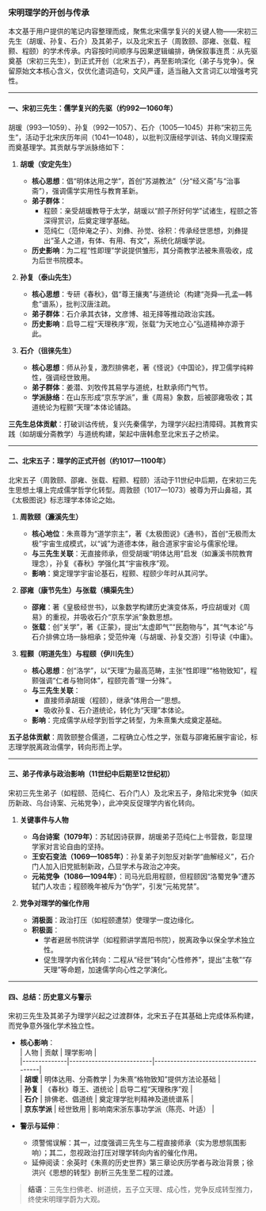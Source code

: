 ### 宋明理学的开创与传承  
本文基于用户提供的笔记内容整理而成，聚焦北宋儒学复兴的关键人物——宋初三先生（胡瑗、孙复、石介）及其弟子，以及北宋五子（周敦颐、邵雍、张载、程颢、程颐）的学术传承。内容按时间顺序与因果逻辑编排，确保叙事连贯：从先驱奠基（宋初三先生），到正式开创（北宋五子），再至影响深化（弟子与党争）。保留原始文本核心含义，仅优化遣词造句，文风严谨，适当融入文言词汇以增强考究性。

---

#### 一、宋初三先生：儒学复兴的先驱（约992—1060年）  
胡瑗（993—1059）、孙复（992—1057）、石介（1005—1045）并称“宋初三先生”，活动于北宋庆历年间（1041—1048），以批判汉唐经学训诂、转向义理探索而奠基理学。其贡献与学派脉络如下：  

1. **胡瑗（安定先生）**  
   - **核心思想**：倡“明体达用之学”，首创“苏湖教法”（分“经义斋”与“治事斋”），强调儒学实用性与教育革新。  
   - **弟子群体**：  
     - 程颐：亲受胡瑗教导于太学，胡瑗以“颜子所好何学”试诸生，程颐之答深得赏识，后奠定理学基础。  
     - 范纯仁（范仲淹之子）、刘彝、孙觉、徐积：传承经世思想，刘彝提出“圣人之道，有体、有用、有文”，系统化胡瑗学说。  
   - **历史影响**：为二程“性即理”学说提供雏形，其分斋教学法被朱熹吸收，成为后世书院模本。  

2. **孙复（泰山先生）**  
   - **核心思想**：专研《春秋》，倡“尊王攘夷”与道统论（构建“尧舜—孔孟—韩愈”谱系），批判汉唐注疏。  
   - **弟子群体**：石介承其衣钵，文彦博、祖无择等推动政治实践。  
   - **历史影响**：启导二程“天理秩序”观，张载“为天地立心”弘道精神亦源于此。  

3. **石介（徂徕先生）**  
   - **核心思想**：师从孙复，激烈排佛老，著《怪说》《中国论》，捍卫儒学纯粹性，强调经世致用。  
   - **弟子群体**：姜潜、刘牧传其易学与道统，杜默承师门气节。  
   - **学派脉络**：在山东形成“京东学派”，重《周易》象数，后被邵雍吸收；其道统论为程颢“天理”本体论铺路。  

**三先生总体贡献**：打破训诂传统，复兴先秦儒学，为理学兴起扫清障碍。其教育实践（如胡瑗分斋教学）与道统构建，架起中唐韩愈至北宋五子之桥梁。  

---

#### 二、北宋五子：理学的正式开创（约1017—1100年）  
北宋五子（周敦颐、邵雍、张载、程颢、程颐）活动于11世纪中后期，在宋初三先生思想土壤上完成儒学哲学化转型。周敦颐（1017—1073）被尊为开山鼻祖，其《太极图说》标志理学本体论之始。  

1. **周敦颐（濂溪先生）**  
   - **核心地位**：朱熹尊为“道学宗主”，著《太极图说》《通书》，首创“无极而太极”宇宙生成模式，以“诚”为道德本体，融合道家宇宙论与儒家伦理。  
   - **与三先生关联**：无直接师承，但受胡瑗“明体达用”启发（如濂溪书院教育理念），孙复《春秋》学强化其“宇宙秩序”观。  
   - **影响**：奠定理学宇宙论基石，程颢、程颐少年时从其问学。  

2. **邵雍（康节先生）与张载（横渠先生）**  
   - **邵雍**：著《皇极经世书》，以象数学构建历史演变体系，呼应胡瑗对《周易》的重视，并吸收石介“京东学派”象数思想。  
   - **张载**：创“关学”，著《正蒙》，提出“太虚即气”“民胞物与”，其“气本论”与石介排佛立场一脉相承；受范仲淹（与胡瑗、孙复交游）引导读《中庸》。  

3. **程颢（明道先生）与程颐（伊川先生）**  
   - **核心思想**：创“洛学”，以“天理”为最高范畴，主张“性即理”“格物致知”，程颢强调“仁者与物同体”，程颐完善“理一分殊”。  
   - **与三先生关联**：  
     - 直接师承胡瑗（程颐），继承“体用合一”思想。  
     - 吸收孙复、石介道统论，转化为“天理”本体论。  
   - **影响**：完成儒学从经学到哲学之转型，为朱熹集大成奠定基础。  

**五子总体贡献**：周敦颐整合儒道，二程确立心性之学，张载与邵雍拓展宇宙论，标志理学脱离政治儒学，转向形而上学。  

---

#### 三、弟子传承与政治影响（11世纪中后期至12世纪初）  
宋初三先生弟子（如程颐、范纯仁、石介门人）及北宋五子，身陷北宋党争（如庆历新政、乌台诗案、元祐党争），此冲突反促理学内省化转向。  

1. **关键事件与人物**  
   - **乌台诗案（1079年）**：苏轼因诗获罪，胡瑗弟子范纯仁上书营救，彰显理学家对言论自由的坚持。  
   - **王安石变法（1069—1085年）**：孙复弟子刘恕反对新学“曲解经义”，石介门人加入旧党抵制新政，凸显学术与政治之冲突。  
   - **元祐党争（1086—1094年）**：司马光启用程颐，但程颐因“洛蜀党争”遭苏轼门人攻击；程颐晚年被斥为“伪学”，引发“元祐党禁”。  

2. **党争对理学的催化作用**  
   - **消极面**：政治打压（如程颐遭禁）使理学一度边缘化。  
   - **积极面**：  
     - 学者避居书院讲学（如程颢讲学嵩阳书院），脱离政争以保全学术独立性。  
     - 促生理学内省化转向：二程从“经世”转向“心性修养”，提出“主敬”“存天理”等命题，加速儒学向心性之学演化。  

---

#### 四、总结：历史意义与警示  
宋初三先生及其弟子为理学兴起之过渡群体，北宋五子在其基础上完成体系构建，而党争意外强化学术独立性。  

- **核心影响**：  
  | 人物         | 贡献                     | 理学影响                             |  
  |--------------|--------------------------|--------------------------------------|  
  | **胡瑗**     | 明体达用、分斋教学       | 为朱熹“格物致知”提供方法论基础       |  
  | **孙复**     | 《春秋》尊王、道统论     | 启导二程“天理秩序”观                 |  
  | **石介**     | 排佛老、倡道统           | 奠定理学批判精神及道统谱系           |  
  | **京东学派** | 经世致用                 | 影响南宋浙东事功学派（陈亮、叶适）   |  

- **警示与延伸**：  
  - 须警惕误解：其一，过度强调三先生与二程直接师承（实为思想氛围影响）；其二，忽视政治打压对理学转向内省的催化作用。  
  - 延伸阅读：余英时《朱熹的历史世界》第三章论庆历学者与政治背景；徐洪兴《思想的转型》剖析三先生至二程的过渡。  

> **结语**：三先生扫佛老、树道统，五子立天理、成心性，党争反成转型推力，终使宋明理学蔚为大观。